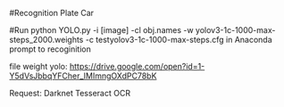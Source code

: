 #Recognition Plate Car

#Run python YOLO.py -i [image] -cl obj.names -w yolov3-1c-1000-max-steps_2000.weights -c testyolov3-1c-1000-max-steps.cfg in Anaconda prompt to recoginition

file weight yolo: https://drive.google.com/open?id=1-Y5dVsJbbqYFCher_IMImngOXdPC78bK

Request: Darknet Tesseract OCR
